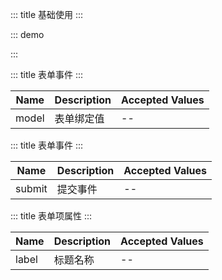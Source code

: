 ::: title 基础使用
:::

::: demo

<template>
  <lay-form @submit="submit" :model="model">
    <lay-form-item label="账户">
      <lay-input v-model="model.username"></lay-input>
    </lay-form-item>
    <lay-form-item label="密码">
      <lay-input v-model="model.password"></lay-input>
    </lay-form-item>
    <lay-form-item>
      <lay-button naive-type="submit">提交</lay-button>
    </lay-form-item>
  </lay-form>
</template>

<script>
import { ref, reactive } from 'vue'

export default {
  setup() {

    const model = reactive({
        username: "admin",
        password: "admin"
    })

    const submit = function(val) {
      alert(JSON.stringify(val))
    }

    return {
      model,
      submit
    }
  }
}
</script>

:::

::: title 表单事件
:::

| Name  | Description | Accepted Values |
| ----- | ----------- | --------------- |
| model | 表单绑定值  | --              |

::: title 表单事件
:::

| Name   | Description | Accepted Values |
| ------ | ----------- | --------------- |
| submit | 提交事件    | --              |

::: title 表单项属性
:::

| Name  | Description | Accepted Values |
| ----- | ----------- | --------------- |
| label | 标题名称    | --              |

